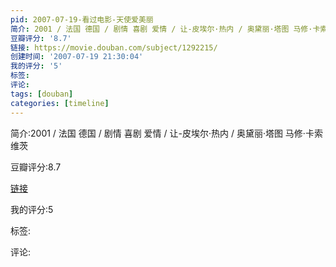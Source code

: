 ```yaml
---
pid: 2007-07-19-看过电影-天使爱美丽
简介: 2001 / 法国 德国 / 剧情 喜剧 爱情 / 让-皮埃尔·热内 / 奥黛丽·塔图 马修·卡索维茨
豆瓣评分: '8.7'
链接: https://movie.douban.com/subject/1292215/
创建时间: '2007-07-19 21:30:04'
我的评分: '5'
标签:
评论:
tags: [douban]
categories: [timeline]
---
```

简介:2001 / 法国 德国 / 剧情 喜剧 爱情 / 让-皮埃尔·热内 / 奥黛丽·塔图 马修·卡索维茨

豆瓣评分:8.7

[链接](https://movie.douban.com/subject/1292215/)

我的评分:5

标签:

评论:

